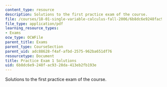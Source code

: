 ```yaml
---
content_type: resource
description: Solutions to the first practice exam of the course.
file: /courses/18-01-single-variable-calculus-fall-2006/6b8dc6e9248fac9328da413eb2fb193e_prexam1bsol.pdf
file_type: application/pdf
learning_resource_types:
- Exams
ocw_type: OCWFile
parent_title: Exams
parent_type: CourseSection
parent_uid: adc88628-f4af-afbd-2575-962ba651df76
resourcetype: Document
title: Practice Exam 1 Solutions
uid: 6b8dc6e9-248f-ac93-28da-413eb2fb193e
---
```

Solutions to the first practice exam of the course.

